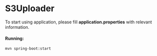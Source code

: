 # S3Uploader
To start using application, please fill <b>application.properties</b> with relevant information.<br>
<h4>Running:</h4>
<code>mvn spring-boot:start</code><br>
